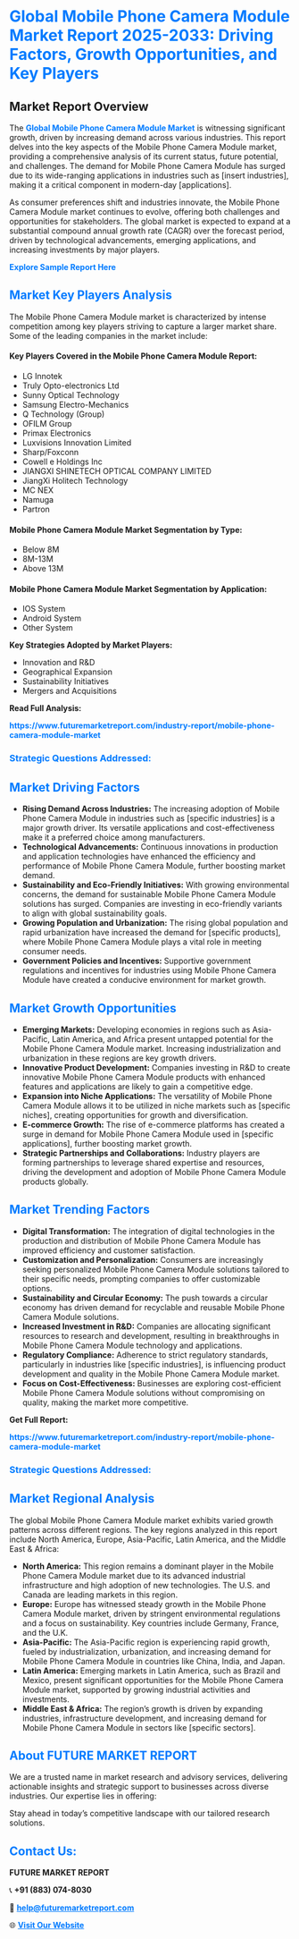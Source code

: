 <h1 style="color: #007BFF;">Global Mobile Phone Camera Module Market Report 2025-2033: Driving Factors, Growth Opportunities, and Key Players</h1>

<section id="overview">
<h2>Market Report Overview</h2>
<p>The <a href="https://www.futuremarketreport.com/industry-report/mobile-phone-camera-module-market" style="color: #007BFF; text-decoration: none;"><strong>Global Mobile Phone Camera Module Market</strong></a> is witnessing significant growth, driven by increasing demand across various industries. This report delves into the key aspects of the Mobile Phone Camera Module market, providing a comprehensive analysis of its current status, future potential, and challenges. The demand for Mobile Phone Camera Module has surged due to its wide-ranging applications in industries such as [insert industries], making it a critical component in modern-day [applications].</p>
<p>As consumer preferences shift and industries innovate, the Mobile Phone Camera Module market continues to evolve, offering both challenges and opportunities for stakeholders. The global market is expected to expand at a substantial compound annual growth rate (CAGR) over the forecast period, driven by technological advancements, emerging applications, and increasing investments by major players.</p>
</section>

<section id="overview">
<p><a href="https://www.futuremarketreport.com/request-sample/reportId=81272" style="color: #007BFF; text-decoration: none;"><strong>Explore Sample Report Here</strong></a></p>
</section>

<section id="key-players">
<h2 style="color: #007BFF;">Market Key Players Analysis</h2>
<p>The Mobile Phone Camera Module market is characterized by intense competition among key players striving to capture a larger market share. Some of the leading companies in the market include:</p>
<h4>Key Players Covered in the Mobile Phone Camera Module Report:</h4>
<ul><li>LG Innotek</li><li>Truly Opto-electronics Ltd</li><li>Sunny Optical Technology</li><li>Samsung Electro-Mechanics</li><li>Q Technology (Group)</li><li>OFILM Group</li><li>Primax Electronics</li><li>Luxvisions Innovation Limited</li><li>Sharp/Foxconn</li><li>Cowell e Holdings Inc</li><li>JIANGXI SHINETECH OPTICAL COMPANY LIMITED</li><li>JiangXi Holitech Technology</li><li>MC NEX</li><li>Namuga</li><li>Partron</li></ul>
<h4>Mobile Phone Camera Module Market Segmentation by Type:</h4>
<ul><li>Below 8M</li><li>8M-13M</li><li>Above 13M</li></ul>

<h4>Mobile Phone Camera Module Market Segmentation by Application:</h4>
<ul><li>IOS System</li><li>Android System</li><li>Other System</li></ul>
<p><strong>Key Strategies Adopted by Market Players:</strong></p>
<ul>
<li>Innovation and R&D</li>
<li>Geographical Expansion</li>
<li>Sustainability Initiatives</li>
<li>Mergers and Acquisitions</li>
</ul>
</section>

<section>
<p><strong>Read Full Analysis: </strong></p><a href="https://www.futuremarketreport.com/industry-report/mobile-phone-camera-module-market" style="color: #007BFF; text-decoration: none;"><strong>https://www.futuremarketreport.com/industry-report/mobile-phone-camera-module-market</strong></a>
<h3 style="color: #007BFF;">Strategic Questions Addressed:</h3>
</section>

<section id="driving-factors">
<h2 style="color: #007BFF;">Market Driving Factors</h2>
<ul>
<li><strong>Rising Demand Across Industries:</strong> The increasing adoption of Mobile Phone Camera Module in industries such as [specific industries] is a major growth driver. Its versatile applications and cost-effectiveness make it a preferred choice among manufacturers.</li>
<li><strong>Technological Advancements:</strong> Continuous innovations in production and application technologies have enhanced the efficiency and performance of Mobile Phone Camera Module, further boosting market demand.</li>
<li><strong>Sustainability and Eco-Friendly Initiatives:</strong> With growing environmental concerns, the demand for sustainable Mobile Phone Camera Module solutions has surged. Companies are investing in eco-friendly variants to align with global sustainability goals.</li>
<li><strong>Growing Population and Urbanization:</strong> The rising global population and rapid urbanization have increased the demand for [specific products], where Mobile Phone Camera Module plays a vital role in meeting consumer needs.</li>
<li><strong>Government Policies and Incentives:</strong> Supportive government regulations and incentives for industries using Mobile Phone Camera Module have created a conducive environment for market growth.</li>
</ul>
</section>

<section id="growth-opportunities">
<h2 style="color: #007BFF;">Market Growth Opportunities</h2>
<ul>
<li><strong>Emerging Markets:</strong> Developing economies in regions such as Asia-Pacific, Latin America, and Africa present untapped potential for the Mobile Phone Camera Module market. Increasing industrialization and urbanization in these regions are key growth drivers.</li>
<li><strong>Innovative Product Development:</strong> Companies investing in R&D to create innovative Mobile Phone Camera Module products with enhanced features and applications are likely to gain a competitive edge.</li>
<li><strong>Expansion into Niche Applications:</strong> The versatility of Mobile Phone Camera Module allows it to be utilized in niche markets such as [specific niches], creating opportunities for growth and diversification.</li>
<li><strong>E-commerce Growth:</strong> The rise of e-commerce platforms has created a surge in demand for Mobile Phone Camera Module used in [specific applications], further boosting market growth.</li>
<li><strong>Strategic Partnerships and Collaborations:</strong> Industry players are forming partnerships to leverage shared expertise and resources, driving the development and adoption of Mobile Phone Camera Module products globally.</li>
</ul>
</section>

<section id="trending-factors">
<h2 style="color: #007BFF;">Market Trending Factors</h2>
<ul>
<li><strong>Digital Transformation:</strong> The integration of digital technologies in the production and distribution of Mobile Phone Camera Module has improved efficiency and customer satisfaction.</li>
<li><strong>Customization and Personalization:</strong> Consumers are increasingly seeking personalized Mobile Phone Camera Module solutions tailored to their specific needs, prompting companies to offer customizable options.</li>
<li><strong>Sustainability and Circular Economy:</strong> The push towards a circular economy has driven demand for recyclable and reusable Mobile Phone Camera Module solutions.</li>
<li><strong>Increased Investment in R&D:</strong> Companies are allocating significant resources to research and development, resulting in breakthroughs in Mobile Phone Camera Module technology and applications.</li>
<li><strong>Regulatory Compliance:</strong> Adherence to strict regulatory standards, particularly in industries like [specific industries], is influencing product development and quality in the Mobile Phone Camera Module market.</li>
<li><strong>Focus on Cost-Effectiveness:</strong> Businesses are exploring cost-efficient Mobile Phone Camera Module solutions without compromising on quality, making the market more competitive.</li>
</ul>
</section>

<section>
<p><strong>Get Full Report: </strong></p><a href="https://www.futuremarketreport.com/industry-report/mobile-phone-camera-module-market" style="color: #007BFF; text-decoration: none;"><strong>https://www.futuremarketreport.com/industry-report/mobile-phone-camera-module-market</strong></a>
<h3 style="color: #007BFF;">Strategic Questions Addressed:</h3>
</section>


<section id="regional-analysis">
<h2 style="color: #007BFF;">Market Regional Analysis</h2>
<p>The global Mobile Phone Camera Module market exhibits varied growth patterns across different regions. The key regions analyzed in this report include North America, Europe, Asia-Pacific, Latin America, and the Middle East & Africa:</p>
<ul>
<li><strong>North America:</strong> This region remains a dominant player in the Mobile Phone Camera Module market due to its advanced industrial infrastructure and high adoption of new technologies. The U.S. and Canada are leading markets in this region.</li>
<li><strong>Europe:</strong> Europe has witnessed steady growth in the Mobile Phone Camera Module market, driven by stringent environmental regulations and a focus on sustainability. Key countries include Germany, France, and the U.K.</li>
<li><strong>Asia-Pacific:</strong> The Asia-Pacific region is experiencing rapid growth, fueled by industrialization, urbanization, and increasing demand for Mobile Phone Camera Module in countries like China, India, and Japan.</li>
<li><strong>Latin America:</strong> Emerging markets in Latin America, such as Brazil and Mexico, present significant opportunities for the Mobile Phone Camera Module market, supported by growing industrial activities and investments.</li>
<li><strong>Middle East & Africa:</strong> The region’s growth is driven by expanding industries, infrastructure development, and increasing demand for Mobile Phone Camera Module in sectors like [specific sectors].</li>
</ul>
</section>

<footer>
<h2 style="color: #007BFF;">About FUTURE MARKET REPORT</h2>
<p>We are a trusted name in market research and advisory services, delivering actionable insights and strategic support to businesses across diverse industries. Our expertise lies in offering:</p>

<p>Stay ahead in today’s competitive landscape with our tailored research solutions.</p>

<h2 style="color: #007BFF;">Contact Us:</h2>
<p><strong>FUTURE MARKET REPORT</strong></p>
<p>📞 <strong>+91 (883) 074-8030</strong></p>
<p>📧 <strong><a href="mailto:help@futuremarketreport.com" style="color: #007BFF;">help@futuremarketreport.com</a></strong></p>
<p>🌐 <strong><a href="https://www.futuremarketreport.com/" style="color: #007BFF;">Visit Our Website</a></strong></p>
</footer>